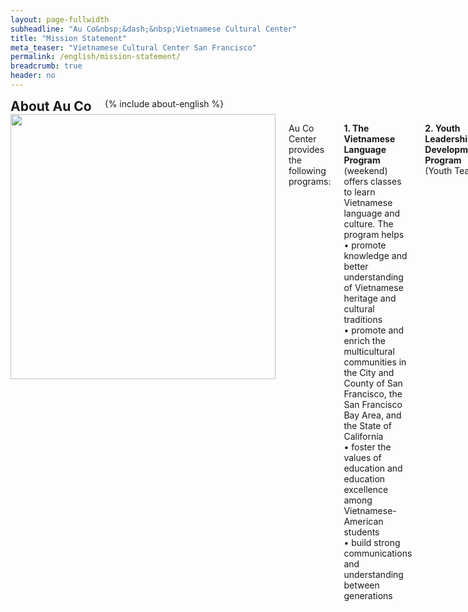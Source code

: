 ```yaml
---
layout: page-fullwidth
subheadline: "Au Co&nbsp;&dash;&nbsp;Vietnamese Cultural Center"
title: "Mission Statement"
meta_teaser: "Vietnamese Cultural Center San Francisco"
permalink: /english/mission-statement/
breadcrumb: true
header: no
---
```

<!--more-->
<div class="row">
<div class="bible-index medium-4 medium-push-8 columns">
<h2 style="margin: 0px">About Au Co</h2>
        {% include about-english %}
</div><!-- /.medium-4.columns -->
<div class="medium-8 medium-pull-4 columns" markdown="1">
<img width="424" src="{{ site.urlimg }}seaacc-logo.png">

Au  Co Center provides the following programs:

<strong>1. The Vietnamese Language Program</strong> (weekend) offers classes to learn Vietnamese language and culture.
The program helps<br />
&bull;&nbsp;promote knowledge and better understanding of Vietnamese heritage and cultural traditions<br />
&bull;&nbsp;promote and enrich the multicultural communities in the City and County of San Francisco, the San Francisco Bay Area, and the State of California<br />
&bull;&nbsp;foster the values of education and education excellence among Vietnamese-American students<br />
&bull;&nbsp;build strong communications and understanding between generations

<strong>2. Youth Leadership Development Program</strong> (Youth Team)
 
This program focuses on assisting adolescents (not limited to Vietnamese descendants)<br />
&bull;&nbsp;develop their skills of leadership and being led through participation in various activities of the Vietnamese community in particular and local communities in general, as well as all cultural events of Au Co Center<br />
&bull;&nbsp;discover and learn the culture and heritage of Vietnamese community through cultural and fine arts activities of AuCoCenter

</div><!-- /.row -->
